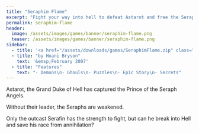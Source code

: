 ```yaml
---
title: "Seraphim Flame"
excerpt: "Fight your way into hell to defeat Astarot and free the Seraphs."
permalink: seraphim-flame
header:
  image: /assets/images/games/banner/seraphim-flame.png
  teaser: /assets/images/games/banner/seraphim-flame.png
sidebar:
  - title: '<a href="/assets/downloads/games/SeraphimFlame.zip" class="btn btn--primary">Download <i class="fab fa-fw fa-windows" aria-hidden="true"></i></a>'
  - title: "by Hoani Bryson"
    text: '&emsp;February 2007'
  - title: "Features"
    text: "- Demons\n- Ghouls\n- Puzzles\n- Epic Story\n- Secrets"
---
```


Astarot, the Grand Duke of Hell has captured the Prince of the Seraph Angels.

Without their leader, the Seraphs are weakened.

Only the outcast Serafin has the strength to fight, but can he break into Hell and save his race from annihilation?
